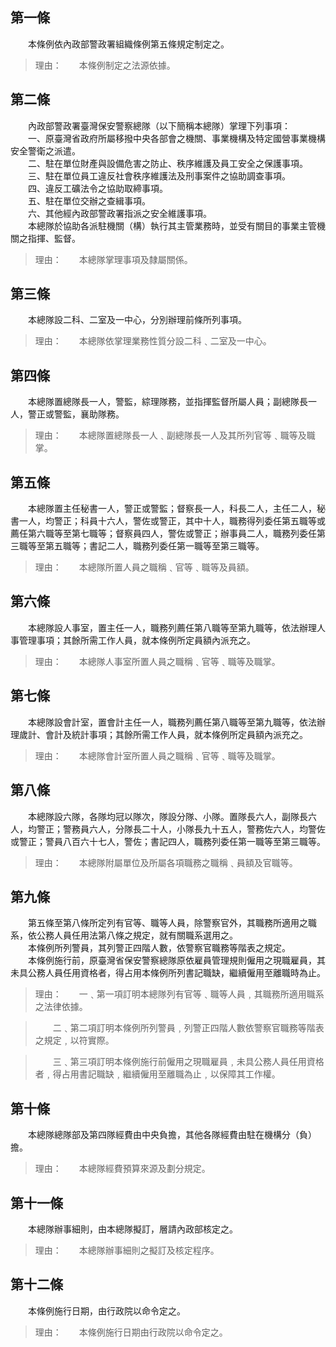 第一條 
-------
　　本條例依內政部警政署組織條例第五條規定制定之。  
> 理由：　　本條例制定之法源依據。



第二條 
-------
　　內政部警政署臺灣保安警察總隊（以下簡稱本總隊）掌理下列事項：  
　　一、原臺灣省政府所屬移撥中央各部會之機關、事業機構及特定國營事業機構安全警衛之派遣。  
　　二、駐在單位財產與設備危害之防止、秩序維護及員工安全之保護事項。  
　　三、駐在單位員工違反社會秩序維護法及刑事案件之協助調查事項。  
　　四、違反工礦法令之協助取締事項。  
　　五、駐在單位交辦之查緝事項。  
　　六、其他經內政部警政署指派之安全維護事項。  
　　本總隊於協助各派駐機關（構）執行其主管業務時，並受有關目的事業主管機關之指揮、監督。  
> 理由：　　本總隊掌理事項及隸屬關係。



第三條 
-------
　　本總隊設二科、二室及一中心，分別辦理前條所列事項。  
> 理由：　　本總隊依掌理業務性質分設二科﹑二室及一中心。



第四條 
-------
　　本總隊置總隊長一人，警監，綜理隊務，並指揮監督所屬人員；副總隊長一人，警正或警監，襄助隊務。  
> 理由：　　本總隊置總隊長一人﹑副總隊長一人及其所列官等﹑職等及職掌。



第五條 
-------
　　本總隊置主任秘書一人，警正或警監；督察長一人，科長二人，主任二人，秘書一人，均警正；科員十六人，警佐或警正，其中十人，職務得列委任第五職等或薦任第六職等至第七職等；督察員四人，警佐或警正；辦事員二人，職務列委任第三職等至第五職等；書記二人，職務列委任第一職等至第三職等。  
> 理由：　　本總隊所置人員之職稱﹑官等﹑職等及員額。



第六條 
-------
　　本總隊設人事室，置主任一人，職務列薦任第八職等至第九職等，依法辦理人事管理事項；其餘所需工作人員，就本條例所定員額內派充之。  
> 理由：　　本總隊人事室所置人員之職稱﹑官等﹑職等及職掌。



第七條 
-------
　　本總隊設會計室，置會計主任一人，職務列薦任第八職等至第九職等，依法辦理歲計、會計及統計事項；其餘所需工作人員，就本條例所定員額內派充之。  
> 理由：　　本總隊會計室所置人員之職稱﹑官等﹑職等及職掌。



第八條 
-------
　　本總隊設六隊，各隊均冠以隊次，隊設分隊、小隊。置隊長六人，副隊長六人，均警正；警務員六人，分隊長二十人，小隊長九十五人，警務佐六人，均警佐或警正；警員八百六十七人，警佐；書記四人，職務列委任第一職等至第三職等。  
> 理由：　　本總隊附屬單位及所屬各項職務之職稱﹑員額及官職等。



第九條 
-------
　　第五條至第八條所定列有官等、職等人員，除警察官外，其職務所適用之職系，依公務人員任用法第八條之規定，就有關職系選用之。  
　　本條例所列警員，其列警正四階人數，依警察官職務等階表之規定。  
　　本條例施行前，原臺灣省保安警察總隊原依雇員管理規則僱用之現職雇員，其未具公務人員任用資格者，得占用本條例所列書記職缺，繼續僱用至離職時為止。  
> 理由：　　一﹑第一項訂明本總隊列有官等﹑職等人員﹐其職務所適用職系之法律依據。

> 　　二﹑第二項訂明本條例所列警員﹐列警正四階人數依警察官職務等階表之規定﹐以符實際。

> 　　三﹑第三項訂明本條例施行前僱用之現職雇員﹐未具公務人員任用資格者﹐得占用書記職缺﹐繼續僱用至離職為止﹐以保障其工作權。



第十條 
-------
　　本總隊總隊部及第四隊經費由中央負擔，其他各隊經費由駐在機構分（負）擔。  
> 理由：　　本總隊經費預算來源及劃分規定。



第十一條 
---------
　　本總隊辦事細則，由本總隊擬訂，層請內政部核定之。  
> 理由：　　本總隊辦事細則之擬訂及核定程序。



第十二條 
---------
　　本條例施行日期，由行政院以命令定之。  
> 理由：　　本條例施行日期由行政院以命令定之。